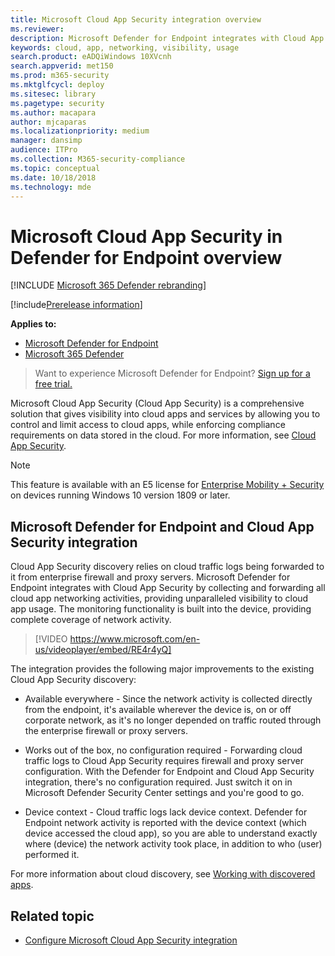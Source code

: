 ```yaml
---
title: Microsoft Cloud App Security integration overview
ms.reviewer: 
description: Microsoft Defender for Endpoint integrates with Cloud App Security by forwarding all cloud app networking activities.
keywords: cloud, app, networking, visibility, usage
search.product: eADQiWindows 10XVcnh
search.appverid: met150
ms.prod: m365-security
ms.mktglfcycl: deploy
ms.sitesec: library
ms.pagetype: security
ms.author: macapara
author: mjcaparas
ms.localizationpriority: medium
manager: dansimp
audience: ITPro
ms.collection: M365-security-compliance
ms.topic: conceptual
ms.date: 10/18/2018
ms.technology: mde
---
```


# Microsoft Cloud App Security in Defender for Endpoint overview

[!INCLUDE [Microsoft 365 Defender rebranding](../../includes/microsoft-defender.md)]

[!include[Prerelease information](../../includes/prerelease.md)]

**Applies to:**
- [Microsoft Defender for Endpoint](https://go.microsoft.com/fwlink/?linkid=2154037)
- [Microsoft 365 Defender](https://go.microsoft.com/fwlink/?linkid=2118804)


> Want to experience Microsoft Defender for Endpoint? [Sign up for a free trial.](https://www.microsoft.com/microsoft-365/windows/microsoft-defender-atp?ocid=docs-wdatp-exposedapis-abovefoldlink)

Microsoft Cloud App Security (Cloud App Security) is a comprehensive solution that gives visibility into cloud apps and services by allowing you to control and limit access to cloud apps, while enforcing compliance requirements on data stored in the cloud. For more information, see [Cloud App Security](https://docs.microsoft.com/cloud-app-security/what-is-cloud-app-security).

>[!NOTE]
>This feature is available with an E5 license for [Enterprise Mobility + Security](https://www.microsoft.com/cloud-platform/enterprise-mobility-security) on devices running Windows 10 version 1809 or later.

## Microsoft Defender for Endpoint and Cloud App Security integration 

Cloud App Security discovery relies on cloud traffic logs being forwarded to it from enterprise firewall and proxy servers. Microsoft Defender for Endpoint integrates with Cloud App Security by collecting and forwarding all cloud app networking activities, providing unparalleled visibility to cloud app usage. The monitoring functionality is built into the device, providing complete coverage of network activity.

> [!VIDEO https://www.microsoft.com/en-us/videoplayer/embed/RE4r4yQ]


The integration provides the following major improvements to the existing Cloud App Security discovery: 

- Available everywhere - Since the network activity is collected directly from the endpoint, it's available wherever the device is, on or off corporate network, as it's no longer depended on traffic routed through the enterprise firewall or proxy servers. 

- Works out of the box, no configuration required - Forwarding cloud traffic logs to Cloud App Security requires firewall and proxy server configuration. With the Defender for Endpoint and Cloud App Security integration, there's no configuration required. Just switch it on in Microsoft Defender Security Center settings and you're good to go. 

- Device context - Cloud traffic logs lack device context. Defender for Endpoint network activity is reported with the device context (which device accessed the cloud app), so you are able to understand exactly where (device) the network activity took place, in addition to who (user) performed it. 

For more information about cloud discovery, see [Working with discovered apps](https://docs.microsoft.com/cloud-app-security/discovered-apps).

## Related topic

- [Configure Microsoft Cloud App Security integration](microsoft-cloud-app-security-config.md)
